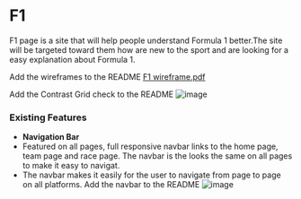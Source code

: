 # F1
F1 page is a site that will help people understand Formula 1 better.The site will be targeted toward them how are new to the sport and are looking for a easy explanation about Formula 1.

Add the wireframes to the README
[F1 wireframe.pdf](https://github.com/5undel/Learning-1/files/6980368/F1.wireframe.pdf)

Add the Contrast Grid check to the README
![image](https://user-images.githubusercontent.com/87757401/129438947-bf8396b0-496f-4b6c-8e80-9d47ed3ed4d3.png)

### Existing Features
- __Navigation Bar__
- Featured on all pages, full responsive navbar links to the home page, team page and race page. The navbar is the looks the same on all pages to make it easy to navigat.
- The navbar makes it easily for the user to navigate from page to page on all platforms.
Add the navbar to the README
![image](https://user-images.githubusercontent.com/87757401/129438912-750132a9-5534-47fe-9ca8-3ec0e507c4c6.png)
